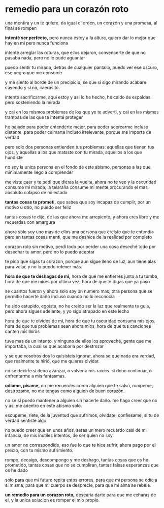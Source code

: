 # remedio para un corazón roto

una mentira y un te quiero,
da igual el orden,
un corazón y una promesa,
al final se rompen

**intenté ser perfecto,**
pero nunca estoy a la altura,
quiero dar lo mejor que hay en mi
pero nunca funciona

intenté arreglar las roturas,
que ellos dejaron, convencerte
de que no pasaba nada,
pero no lo pude aguantar

puedo sentir tu mirada,
detras de cualquier pantalla,
puedo ver ese oscuro,
ese negro que me consume

y me siento al borde de un precipicio,
se que si sigo mirando
acabare cayendo
y si no, caerás tú.

intenté sacrificarme,
aqui estoy y asi lo he hecho,
he caido de espaldas
pero sosteniendo la mirada

y cai en los mismos problemas
de los que yo te adverti,
y cai en las mismas trampas
de las que te intenté proteger

he bajado para poder entenderte mejor,
para poder acercarme incluso distante,
para poder calmarte incluso irrelevante,
porque me importa de verdad

pero solo dos personas entienden tus problemas:
aquellas que tienen tus ojos,
y aquellas a los que mataste con tu mirada,
aquellos a los que hundiste

no soy la unica persona
en el fondo de este abismo,
personas a las que minimamente
llego a comprender

me viste caer y te pedi que dieras la vuelta,
ahora no te veo y la oscuridad consume mi mirada,
la telaraña consume mi mente
procurando el mas absoluto colapso de mi estado

**tantas cosas te prometi,**
que sabes que soy incapaz de cumplir,
por un motivo u otro,
no puedo ser feliz

tantas cosas te dije,
de las que ahora me arrepiento,
y ahora eres libre
y me recuerdas con amargura

ahora solo soy uno mas de ellos
una persona que creiste que te entendia
pero en tantas cosas menti,
que me deshice de la realidad por completo

corazon roto sin motivo,
perdi todo por perder una cosa
deseché todo por desechar tu amor,
pero no lo puedo aceptar

te pido que sigas tu corazon,
porque aun sigue lleno de luz,
aun tiene alas para volar,
y no lo puedo retener más.

**hora de que te deshagas de mi,**
hora de que me entierres junto a tu tumba,
hora de que me mires por ultima vez,
hora de que te digas que ya paso

se cuantos fueron y ahora solo soy
un numero mas,
otra persona que se permitio hacerte daño
incluso cuando no lo reconocía

he sido estupido, egoista,
no he creido ser la luz que realmente te guia,
pero ahora sigues adelante,
y yo sigo atrapado en este lecho

hora de que te olvides de mi,
hora de que tu oscuridad consuma mis ojos,
hora de que tus problemas sean ahora mios,
hora de que tus canciones canten mis lloros

tuve mas de un intento,
y ninguno de ellos los aproveché,
gente que me importaba,
la cual se que acabaria por destrozar

y se que vosotros dos lo quisisteis ignorar,
ahora se que nada era verdad,
que realmente te hirió,
que me quieres olvidar.

no se decirte si debo avanzar,
o volver a mis raices.
si debo continuar,
o enfrentarme a mis fantasmas.

**odiame, pisame,**
no me recuerdes como alguien que te salvó,
rompeme, destrozame,
no me tengas como alguien de buen corazón.

no se si puedo mantener a alguien
sin hacerle daño.
me hago creer que no y asi
me adentro en este abismo solo.

escupeme, riete,
de la juventud que sufrimos,
olvidate, confiesame,
si tu de verdad sentiste algo

no puedo creer que en unos años,
seras un mero recuerdo casi de mi infancia,
de mis inutiles intentos,
de ser quien no soy.

un amor no correspondido,
eso fue lo que te hice sufrir,
ahora pago por el precio,
con tu mismo sufrimiento.

rompo, decaigo, descompongo y me deshago,
tantas cosas que os he prometido,
tantas cosas que no se cumpliran,
tantas falsas esperanzas que os he dado

solo para que mi futuro repita estos errores,
para que mi persona se odie a si misma,
para que mi cuerpo se desprecie,
para que mi alma se rebele.

**un remedio para un corazon roto,**
desearia darte para que me echaras de el,
y la unica solucion
es romper el mio propio.